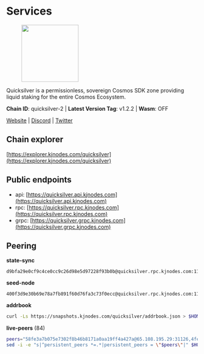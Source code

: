 # Services

<figure><img src="https://raw.githubusercontent.com/kj89/testnet_manuals/main/pingpub/logos/quicksilver.png" width="150" alt=""><figcaption></figcaption></figure>

Quicksilver is a permissionless, sovereign Cosmos SDK zone providing liquid staking for the entire Cosmos Ecosystem.

**Chain ID**: quicksilver-2 | **Latest Version Tag**: v1.2.2 | **Wasm**: OFF

[Website](https://quicksilver.zone) | [Discord](https://discord.gg/quicksilverprotocol) | [Twitter](https://twitter.com/quicksilverzone)




## Chain explorer
[https://explorer.kjnodes.com/quicksilver](https://explorer.kjnodes.com/quicksilver)

## Public endpoints

* api: [https://quicksilver.api.kjnodes.com](https://quicksilver.api.kjnodes.com)
* rpc: [https://quicksilver.rpc.kjnodes.com](https://quicksilver.rpc.kjnodes.com)
* grpc: [https://quicksilver.grpc.kjnodes.com](https://quicksilver.grpc.kjnodes.com)

## Peering

**state-sync**

```text
d9bfa29e0cf9c4ce0cc9c26d98e5d97228f93b0b@quicksilver.rpc.kjnodes.com:11656
```

**seed-node**

```text
400f3d9e30b69e78a7fb891f60d76fa3c73f0ecc@quicksilver.rpc.kjnodes.com:11659
```

**addrbook**
```bash
curl -Ls https://snapshots.kjnodes.com/quicksilver/addrbook.json > $HOME/.quicksilverd/config/addrbook.json
```

**live-peers** (84)
```bash
peers="58fe3a7b075e7302f8b46b8171a0aa19ff4a427a@65.108.195.29:31126,4fe29b9b138301ecc0906fe909a833952983d277@65.21.89.54:26654,d35e035d7ddca24c7b83667158457e061ca01852@65.109.88.155:14656,c3ec2daba16e457ca5117079f34ff49e99e7572d@65.109.94.221:35656,5f0c0411e34e1c7d0b9c53749d90a923b5e8c625@65.21.133.125:35656,ee14b4bbeb436056952c8e4e7c84826dfb92143b@65.109.105.17:26656,93593a7315477ecc0d0d072aac87fa7630ab6b2b@95.217.122.80:22656,cc091c4d385e449a718fb252de800a9caf01913f@95.217.225.212:11656,12c30eb58feceb7453569767b8b3fbd3b5918777@85.10.198.171:26601,3308d9078fcca016fbd8dc8f3b19666326f41a6f@138.201.121.185:26672,9bd2b7e39fb0d823402f22c90e3000fdf3cd05bf@88.99.104.180:26656,b212d5740b2e11e54f56b072dc13b6134650cfb5@169.155.168.98:26656,ef9c9b1952f245fbb24603d5a1f643041bec7af7@141.95.65.26:29986,176d56747476b21d30e0b5ed356a5955bc5b9cab@141.95.65.73:11156,71b753819eb653e99e6a825b80af20ca9bccb087@135.125.163.63:24666,0865ef3e5a613f75f17a0092bd47e71d8c171124@51.222.44.116:15656,d6246909abf0c5e82f48ce6f623cba587b899e15@217.160.246.138:26656,b71ddbe0702383c73128f759a910a6d55ccee3b6@46.4.112.18:11656,ae353518e6009eb48d80ccf6a006a9644e9dd309@146.19.24.101:26656,a1688942f8e51e3a372bbf0123d4a0326377e5ba@54.37.129.164:48656,602700ce2ed57b2176514ec2ecbda079caa7a536@178.170.40.28:15620,4de2811fd20d33110daf62223975beccecbe55a0@15.235.114.195:26656,833a368b9e639d50dcbeaa2e8347306979d55e50@199.217.117.78:11156,d9bfa29e0cf9c4ce0cc9c26d98e5d97228f93b0b@65.109.88.38:11656,5e2b0913543b7e1e070e32326d5d901b456b2190@146.19.24.133:26656,d9f4546f14e94f81c7766542548ee1776f9f66ce@65.108.238.203:43656,ebafaa0d0087ecfc785b095d6a91a67a12eecd80@5.9.100.25:26656,0a3860f9d3c27b34910fe8660240ae55699b55c2@84.244.95.245:26656,a7d96dc929824613315dcc1c90fee119f28cc51f@169.155.168.83:26656,4a73a81a94c9cd7147a84c35c7ab7abec94093bd@204.93.241.110:27651,05241d21ff9e7c699bbdb4faa73da1860b6d8cd7@128.199.85.168:26656,0d92ed4e041916b60a5a2db934e259447d9a0479@65.108.13.185:27262,f73b2b887e7d1c01a3d753db359a0058e634e767@65.108.201.154:2090,3a5d0b97feb595375c24665dcf17d793be129e8b@51.89.155.2:28656,d22c450ef79e019dc702d9098ff09f02294e6dff@65.109.37.58:26656,161f453c9ff27f3120ec5078f56b505316fbc720@65.108.6.45:61156,79b214369c8f52c2d33cf79fc1897677b24cf8cb@94.130.240.229:2000,0a226e70ceb7a4123e66216d1ed83ef22ed8a187@185.119.118.118:2000,9ba4298ce8782f71c0ba180828799663eba74e06@65.21.136.170:54656,ef1cb5bff5b76957f02636a30d5d85d861a35dbe@65.109.92.240:21026,2de4190c0e42a04f4cfb962c76ea90bf179a0b84@95.216.46.251:26656,e726816f42831689eab9378d5d577f1d06d25716@176.9.188.21:26656,89757803f40da51678451735445ad40d5b15e059@169.155.44.196:26656,f644e9f9229ab7c9c70907b134b3b96b18163935@146.19.24.195:22656,4aa307d4ce413837a3da019e966d8115fb4c1467@198.244.229.218:26656,8ebd6e7c74a9c36a175f9a86148354b378a4f387@185.248.24.16:26656,daf13ad58753b30cae8080217167d48b5b5137b4@78.107.234.44:26656,46a0c8717148c4a4aa86eaaa9727e7bc6bb8e70c@49.12.7.7:26656,3b3c0037090a1b5ef9f7ac58ff79f33dffdd188a@65.108.231.124:15656,cbc2c7a7cd39750abee0dcd5dd2832feddbde20e@50.21.173.76:26656,0307e98cceb81b5f075ee69f53c0032940dea98c@65.108.43.113:26656,a1f5e0b68f36091d5fc8f30aba914b6c191f21fa@65.108.128.201:11156,679f56feb7f4f91d46a92d0eb474d1dc43466d18@213.239.215.59:29986,ebc272824924ea1a27ea3183dd0b9ba713494f83@195.3.220.136:27026,4aa6607f87ad0b458526d3405731e71553cf275c@219.100.163.35:26656,d36921a835076f6d87889793eb05a83099617221@202.61.240.122:26666,b4bcce87121963e1e97619dc135f2eb1a9fd5dfc@88.198.32.17:36656,f3263230b4bd692de6807a83a31594770433d337@62.171.186.160:26656,e1b058e5cfa2b836ddaa496b10911da62dcf182e@138.201.8.248:26656,0914b21ef0c3b325a82a37e58107d1271f201258@162.55.194.205:11656,51070ba609ede6d7eb334b8cf0ed585f2b1ab66b@135.181.76.99:26656,e8f43949897a5453433d411a867c7729d3924719@38.242.216.246:19656,9bd8172552086e445ae72386568ec6b452d6ef23@144.91.80.32:11656,09f16a08fb0da3a20a7bc0212e3bc4645b04918c@65.21.142.30:28656,e3f8ffcdcf2f7e15a702ee72a87d4a48ab206057@148.72.153.85:26656,3394976851c8a06002989572119925f6d839a980@51.195.234.250:26656,e50848e299c7909245a9af690341ff27e21f7b69@65.109.87.88:56656,972f5e4b3c977bb6fb73138f9d4d5be5b5aca6c7@65.108.159.225:26656,271419d3eb3878c902ebb0064490ad702d9d067f@144.76.145.150:26656,663134c4999f4f9fc59879eaaebbb332e91e2160@45.34.1.114:33656,e3dd956ac4081ba42ae3d038edd6d80ddf092751@198.199.90.99:26656,0453c08d4e19d9a310961d7a64c2c1dda9fc5616@95.214.53.37:26656,e4dbb1c6075822390aa23885750b306e1a54f9b0@5.161.101.185:26656,83435bc3cbb0204188c666259ccebcd73ac33ec8@65.109.139.182:11656,072c61dee7f205b237aae0eca698aa4a0639d93e@95.214.54.28:26356,66c50bf9a7ba02e4d30e953e5f9026447b6cb05b@45.32.19.10:26656,83af423a1bc0d6696b831e0c29f3f2a7b25f6ab6@95.214.55.46:21609,5fe7dc208641e3e730867c49b396cc7e248969fc@88.208.34.134:26656,43b97f492bf47b455b7b275c396b1840f4eb336d@142.132.139.101:26656,ec076ff33f2986d064b78602e2ccd2c925bf761e@161.97.82.203:26256,acb9f78c12ef0e3e411b25b5f3193696497d0390@212.23.222.109:26356,b7444c08fe588eac9a68e0fabb2328a1386e9a3b@193.34.212.34:11244,ae44851a5d63d70382c1621bc7727db2a40d10d0@88.99.164.158:21026,940c0dc153b0e344de6368d101a97fd4d9e69eff@38.242.150.63:25656"
sed -i -e "s|^persistent_peers *=.*|persistent_peers = \"$peers\"|" $HOME/.quicksilverd/config/config.toml
```
